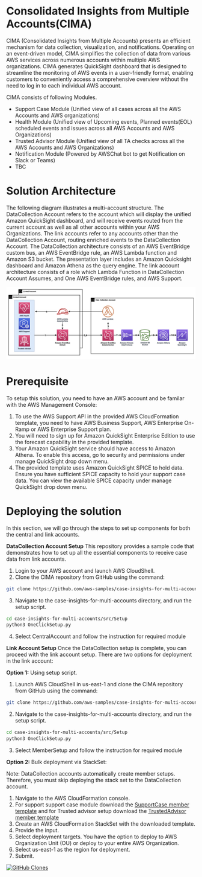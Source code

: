 # Consolidated Insights from Multiple Accounts(CIMA)

CIMA (Consolidated Insights from Multiple Accounts) presents an efficient mechanism for data collection, visualization, and notifications. Operating on an event-driven model, CIMA simplifies the collection of data from various AWS services across numerous accounts within multiple AWS organizations. CIMA generates QuickSight dashboard that is designed to streamline the monitoring of AWS events in a user-friendly format, enabling customers to conveniently access a comprehensive overview without the need to log in to each individual AWS account. 

CIMA consists of following Modules.

* Support Case Module (Unified view of all cases across all the AWS Accounts and AWS organizations)
* Health Module (Unified view of Upcoming events, Planned events(EOL) scheduled events and issues across all AWS Accounts and AWS Organizations)
* Trusted Advisor Module (Unified view of all TA checks across all the AWS Accounts and AWS Organizations)
* Notification Module (Powered by AWSChat bot to get Notification on Slack or Teams)
* TBC
 
# Solution Architecture

The following diagram illustrates a multi-account structure. The DataCollection Account refers to the account which will display the unified Amazon QuickSight dashboard, and will receive events routed from the current account as well as all other accounts within your AWS Organizations. The link accounts refer to any accounts other than the DataCollection Account, routing enriched events to the DataCollection Account. The DataCollection architecture consists of an AWS EventBridge custom bus, an AWS EventBridge rule, an AWS Lambda function and Amazon S3 bucket. The presentation layer includes an Amazon Quicksight dashboard and Amazon Athena as the query engine. The link account architecture consists of a role which Lambda Function in DataCollection Account Assumes, and One AWS EventBridge rules, and AWS Support.

 ![ALT](img/cima-arch-v1.jpg)

# Prerequisite
To setup this solution, you need to have an AWS account and be familar with the AWS Management Console:
1.	To use the AWS Support API in the provided AWS CloudFormation template, you need to have AWS Business Support, AWS Enterprise On-Ramp or AWS Enterprise Support plan. 
2.	You will need to sign up for Amazon QuickSight Enterprise Edition to use the forecast capability in the provided template. 
3.	Your Amazon QuickSight service should have access to Amazon Athena. To enable this access, go to security and permissions under manage QuickSight drop down menu. 
4.	The provided template uses Amazon QuickSight SPICE to hold data. Ensure you have sufficient SPICE capacity to hold your support case data. You can view the available SPICE capacity under manage QuickSight drop down menu.

# Deploying the solution
In this section, we will go through the steps to set up components for both the central and link accounts.

**DataCollection Account Setup**
This repository provides a sample code that demonstrates how to set up all the essential components to receive case data from link accounts. 
1.	Login to your AWS account and launch AWS CloudShell.
2.	Clone the CIMA repository from GitHub using the command:

```bash
git clone https://github.com/aws-samples/case-insights-for-multi-accounts.git
```

3.	Navigate to the case-insights-for-multi-accounts directory, and run the setup script.

```bash
cd case-insights-for-multi-accounts/src/Setup
python3 OneClickSetup.py
```

4. Select CentralAccount and follow the instruction for required module

**Link Account Setup**
Once the DataCollection setup is complete, you can proceed with the link account setup. There are two options for deployment in the link account: 

**Option 1:** Using setup script.
1.	Launch AWS CloudShell in us-east-1 and clone the CIMA repository from GitHub using the command:

```bash
git clone https://github.com/aws-samples/case-insights-for-multi-accounts.git
```

2.	Navigate to the case-insights-for-multi-accounts directory, and run the setup script.

```bash
cd case-insights-for-multi-accounts/src/Setup
python3 OneClickSetup.py
```

3. Select MemberSetup and follow the instruction for required module

**Option 2:** Bulk deployment via StackSet:

Note: DataCollection accounts automatically create member setups. Therefore, you must skip deploying the stack set to the DataCollection account.

1.	Navigate to the AWS CloudFormation console. 
2.	For support support case module download the [SupportCase member template](https://github.com/aws-samples/case-insights-for-multi-accounts/blob/main/src/SupportCaseModule/SupportCaseModuleCollectionSetup.yaml) and for Trusted advisor setup download the [TrustedAdvisor member template](https://github.com/aws-samples/case-insights-for-multi-accounts/blob/main/src/TrustedAdvisorModule/TAModuleCollectionSetup.yaml) 
3.	Create an AWS CloudFormation StackSet with the downloaded template.
4.	Provide the input.
5.	Select deployment targets. You have the option to deploy to AWS Organization Unit (OU) or deploy to your entire AWS Organization.
6.	Select us-east-1 as the region for deployment.
7.	Submit.


[![GitHub Clones](https://img.shields.io/badge/dynamic/json?color=success&label=Clone&query=count&url=https://gist.githubusercontent.com/bajwkanw/40d4153b23c3261757ed99b435f225b0/raw/clone.json&logo=github)](https://github.com/aws-samples/case-insights-for-multi-accounts)
